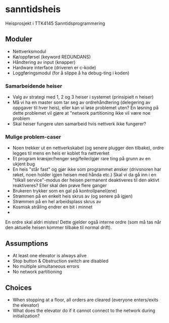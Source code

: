 # sanntidsheis
Heisprosjekt i TTK4145 Sanntidsprogrammering

## Moduler
- Nettverksmodul
- Kø/oppførsel (keyword REDUNDANS)
- Håndtering av input (knapper)
- Hardware interface (driveren er c-kode)
- Loggføringsmodul (for å slippe å ha debug-ting i koden)

### Samarbeidende heiser
- Valg av strategi med 1, 2 og 3 heiser i systemet (prinsipielt n heiser)
- Må vi ha en master som tar seg av ordrehåndtering (delegering av oppgaver til hver heis), eller kan vi løse problemet uten? En løsning på dette problemet vil gjøre at "network partitioning ikke vil være noe problem
- Skal heiser fungere uten samarbeid hvis nettverk ikke fungerer?

### Mulige problem-caser
- Noen trekker ut en nettverkskabel (og senere plugger den tilbake), ordre legges til mens en heis er koblet fra nettverket
- Et program kræsjer/henger seg/feiler/gjør rare ting på grunn av en ukjent bug
- En heis "står fast" og gjør ikke som programmet ønsker (drivsnoren har røket, noen holder igjen heisen med hånda etc.)
Skal vi da gå inn i en "tilkall service"-modus der heisen permanent deaktiveres til den aktivt reaktiveres? Eller skal den prøve flere ganger
- Brukeren trykker som en gal på kontrollpanel(ene)
- Strømmen på en enkelt heis skrus av (og senere på igjen)
- Strømmen på en hel arbeidsplass skrus av
- Kosmisk stråling endrer en bit i minnet
- 

En ordre skal aldri mistes! Dette gjelder også interne ordre (som må tas når den aktuelle heisen kommer tilbake til normal drift).

## Assumptions
- At least one elevator is always alive
- Stop button & Obstruction switch are disabled
- No multiple simultaneous errors
- No network partitioning

## Choices
- When stopping at a floor, all orders are cleared (everyone enters/exits the elevator)
- What does the elevator do if it cannot connect to the network during initialization? 
